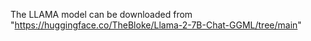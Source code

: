 The LLAMA  model can be downloaded from
"https://huggingface.co/TheBloke/Llama-2-7B-Chat-GGML/tree/main"